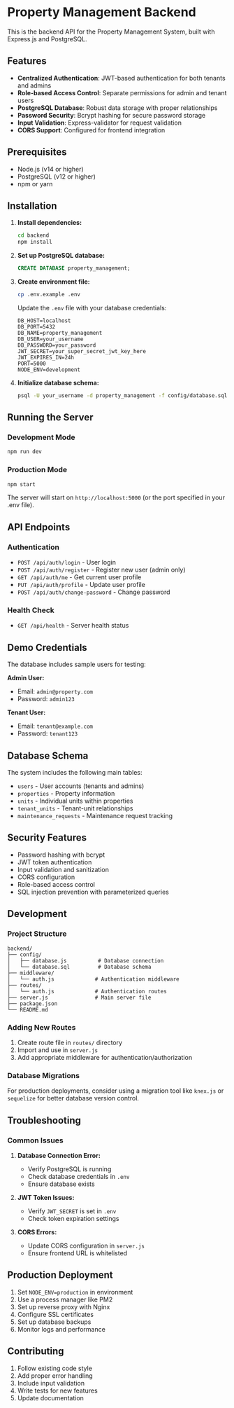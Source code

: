 # Property Management Backend

This is the backend API for the Property Management System, built with Express.js and PostgreSQL.

## Features

- **Centralized Authentication**: JWT-based authentication for both tenants and admins
- **Role-based Access Control**: Separate permissions for admin and tenant users
- **PostgreSQL Database**: Robust data storage with proper relationships
- **Password Security**: Bcrypt hashing for secure password storage
- **Input Validation**: Express-validator for request validation
- **CORS Support**: Configured for frontend integration

## Prerequisites

- Node.js (v14 or higher)
- PostgreSQL (v12 or higher)
- npm or yarn

## Installation

1. **Install dependencies:**
   ```bash
   cd backend
   npm install
   ```

2. **Set up PostgreSQL database:**
   ```sql
   CREATE DATABASE property_management;
   ```

3. **Create environment file:**
   ```bash
   cp .env.example .env
   ```
   
   Update the `.env` file with your database credentials:
   ```
   DB_HOST=localhost
   DB_PORT=5432
   DB_NAME=property_management
   DB_USER=your_username
   DB_PASSWORD=your_password
   JWT_SECRET=your_super_secret_jwt_key_here
   JWT_EXPIRES_IN=24h
   PORT=5000
   NODE_ENV=development
   ```

4. **Initialize database schema:**
   ```bash
   psql -U your_username -d property_management -f config/database.sql
   ```

## Running the Server

### Development Mode
```bash
npm run dev
```

### Production Mode
```bash
npm start
```

The server will start on `http://localhost:5000` (or the port specified in your .env file).

## API Endpoints

### Authentication
- `POST /api/auth/login` - User login
- `POST /api/auth/register` - Register new user (admin only)
- `GET /api/auth/me` - Get current user profile
- `PUT /api/auth/profile` - Update user profile
- `POST /api/auth/change-password` - Change password

### Health Check
- `GET /api/health` - Server health status

## Demo Credentials

The database includes sample users for testing:

**Admin User:**
- Email: `admin@property.com`
- Password: `admin123`

**Tenant User:**
- Email: `tenant@example.com`
- Password: `tenant123`

## Database Schema

The system includes the following main tables:
- `users` - User accounts (tenants and admins)
- `properties` - Property information
- `units` - Individual units within properties
- `tenant_units` - Tenant-unit relationships
- `maintenance_requests` - Maintenance request tracking

## Security Features

- Password hashing with bcrypt
- JWT token authentication
- Input validation and sanitization
- CORS configuration
- Role-based access control
- SQL injection prevention with parameterized queries

## Development

### Project Structure
```
backend/
├── config/
│   ├── database.js          # Database connection
│   └── database.sql         # Database schema
├── middleware/
│   └── auth.js             # Authentication middleware
├── routes/
│   └── auth.js             # Authentication routes
├── server.js               # Main server file
├── package.json
└── README.md
```

### Adding New Routes

1. Create route file in `routes/` directory
2. Import and use in `server.js`
3. Add appropriate middleware for authentication/authorization

### Database Migrations

For production deployments, consider using a migration tool like `knex.js` or `sequelize` for better database version control.

## Troubleshooting

### Common Issues

1. **Database Connection Error:**
   - Verify PostgreSQL is running
   - Check database credentials in `.env`
   - Ensure database exists

2. **JWT Token Issues:**
   - Verify `JWT_SECRET` is set in `.env`
   - Check token expiration settings

3. **CORS Errors:**
   - Update CORS configuration in `server.js`
   - Ensure frontend URL is whitelisted

## Production Deployment

1. Set `NODE_ENV=production` in environment
2. Use a process manager like PM2
3. Set up reverse proxy with Nginx
4. Configure SSL certificates
5. Set up database backups
6. Monitor logs and performance

## Contributing

1. Follow existing code style
2. Add proper error handling
3. Include input validation
4. Write tests for new features
5. Update documentation
